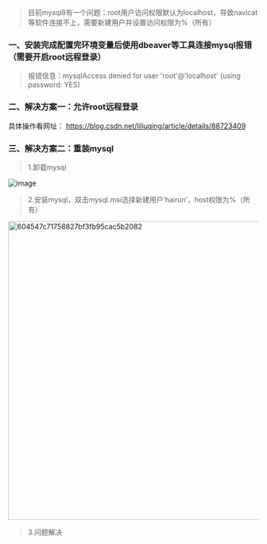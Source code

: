 > 目前mysql8有一个问题：root用户访问权限默认为localhost，导致navicat等软件连接不上，需要新建用户并设置访问权限为%（所有）
### 一、安装完成配置完环境变量后使用dbeaver等工具连接mysql报错（需要开启root远程登录）

> 报错信息：mysqlAccess denied for user 'root'@'localhost' (using password: YES)

### 二、解决方案一：允许root远程登录
具体操作看网址：
https://blog.csdn.net/liliuqing/article/details/88723409

### 三、解决方案二：重装mysql

> 1.卸载mysql

![image](https://github.com/user-attachments/assets/6e940fda-727f-4876-9d2c-c5d8cc1c0a53)

> 2.安装mysql，双击mysql.msi选择新建用户‘hairun’，host权限为%（所有）

<img width="600" alt="604547c71758827bf3fb95cac5b2082" src="https://github.com/user-attachments/assets/84f1540d-fe2a-402b-9652-e1e1c7cc1536">

>3.问题解决